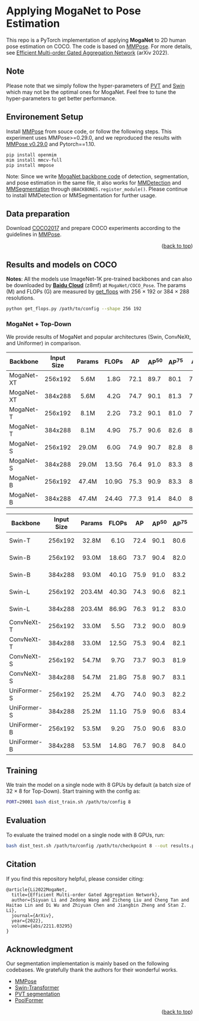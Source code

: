 # Applying MogaNet to Pose Estimation

This repo is a PyTorch implementation of applying **MogaNet** to 2D human pose estimation on COCO. The code is based on [MMPose](https://github.com/open-mmlab/mmpose/tree/v0.29.0).
For more details, see [Efficient Multi-order Gated Aggregation Network](https://arxiv.org/abs/2211.03295) (arXiv 2022).

## Note

Please note that we simply follow the hyper-parameters of [PVT](https://github.com/whai362/PVT/tree/v2/detection) and [Swin](https://github.com/microsoft/Swin-Transformer) which may not be the optimal ones for MogaNet. Feel free to tune the hyper-parameters to get better performance.

## Environement Setup

Install [MMPose](https://github.com/open-mmlab/mmpose/) from souce code, or follow the following steps. This experiment uses MMPose>=0.29.0, and we reproduced the results with [MMPose v0.29.0](https://github.com/open-mmlab/mmpose/tree/v0.29.0) and Pytorch==1.10.
```
pip install openmim
mim install mmcv-full
pip install mmpose
```

Note: Since we write [MogaNet backbone code](../models/moganet.py) of detection, segmentation, and pose estimation in the same file, it also works for [MMDetection](https://github.com/open-mmlab/mmdetection/tree/v2.26.0) and [MMSegmentation](https://github.com/open-mmlab/mmsegmentation/tree/v0.29.1) through `@BACKBONES.register_module()`. Please continue to install MMDetection or MMSegmentation for further usage.

## Data preparation

Download [COCO2017](https://cocodataset.org/#download) and prepare COCO experiments according to the guidelines in [MMPose](https://github.com/open-mmlab/mmpose/).

<p align="right">(<a href="#top">back to top</a>)</p>

## Results and models on COCO

**Notes**: All the models use ImageNet-1K pre-trained backbones and can also be downloaded by [**Baidu Cloud**](https://pan.baidu.com/s/1d5MTTC66gegehmfZvCQRUA?pwd=z8mf) (z8mf) at `MogaNet/COCO_Pose`. The params (M) and FLOPs (G) are measured by [get_flops](get_flops.py) with 256 $\times$ 192 or 384 $\times$ 288 resolutions.
```bash
python get_flops.py /path/to/config --shape 256 192
```

### MogaNet + Top-Down

We provide results of MogaNet and popular architectures (Swin, ConvNeXt, and Uniformer) in comparison.

| Backbone | Input Size | Params | FLOPs | AP | AP<sup>50</sup> | AP<sup>75</sup> | AR | AR<sup>M</sup> | AR<sup>L</sup> | Config | Download |
|---|:---:|:---:|:---:|:---:|---|---|---|---|---|:---:|:---:|
| MogaNet-XT | 256x192 | 5.6M | 1.8G | 72.1 | 89.7 | 80.1 | 77.7 | 73.6 | 83.6 | [config](https://github.com/Westlake-AI/MogaNet/tree/main/pose_estimation/configs/body/2d_kpt_sview_rgb_img/topdown_heatmap/coco/moganet_xt_coco_256x192.py) | [log](https://github.com/Westlake-AI/MogaNet/releases/download/moganet-pose-weights/moganet_xt_coco_256x192.log.json) \| [model](https://github.com/Westlake-AI/MogaNet/releases/download/moganet-pose-weights/moganet_xt_coco_256x192.pth) |
| MogaNet-XT | 384x288 | 5.6M | 4.2G | 74.7 | 90.1 | 81.3 | 79.9 | 75.9 | 85.9 | [config](https://github.com/Westlake-AI/MogaNet/tree/main/pose_estimation/configs/body/2d_kpt_sview_rgb_img/topdown_heatmap/coco/moganet_xt_coco_384x288.py) | [log](https://github.com/Westlake-AI/MogaNet/releases/download/moganet-pose-weights/moganet_xt_coco_384x288.log.json) \| [model](https://github.com/Westlake-AI/MogaNet/releases/download/moganet-pose-weights/moganet_xt_coco_384x288.pth) |
| MogaNet-T | 256x192 | 8.1M | 2.2G | 73.2 | 90.1 | 81.0 | 78.8 | 74.9 | 84.4 | [config](https://github.com/Westlake-AI/MogaNet/tree/main/pose_estimation/configs/body/2d_kpt_sview_rgb_img/topdown_heatmap/coco/moganet_t_coco_256x192.py) | [log](https://github.com/Westlake-AI/MogaNet/releases/download/moganet-pose-weights/moganet_t_coco_256x192.log.json) \| [model](https://github.com/Westlake-AI/MogaNet/releases/download/moganet-pose-weights/moganet_t_coco_256x192.pth) |
| MogaNet-T | 384x288 | 8.1M | 4.9G | 75.7 | 90.6 | 82.6 | 80.9 | 76.8 | 86.7 | [config](https://github.com/Westlake-AI/MogaNet/tree/main/pose_estimation/configs/body/2d_kpt_sview_rgb_img/topdown_heatmap/coco/moganet_t_coco_384x288.py) | [log](https://github.com/Westlake-AI/MogaNet/releases/download/moganet-pose-weights/moganet_t_coco_384x288.log.json) \| [model](https://github.com/Westlake-AI/MogaNet/releases/download/moganet-pose-weights/moganet_t_coco_384x288.pth) |
| MogaNet-S | 256x192 | 29.0M | 6.0G | 74.9 | 90.7 | 82.8 | 80.1 | 75.7 | 86.3 | [config](https://github.com/Westlake-AI/MogaNet/tree/main/pose_estimation/configs/body/2d_kpt_sview_rgb_img/topdown_heatmap/coco/moganet_s_coco_256x192.py) | [log](https://github.com/Westlake-AI/MogaNet/releases/download/moganet-pose-weights/moganet_s_coco_256x192.log.json) \| [model](https://github.com/Westlake-AI/MogaNet/releases/download/moganet-pose-weights/moganet_s_coco_256x192.pth) |
| MogaNet-S | 384x288 | 29.0M | 13.5G | 76.4 | 91.0 | 83.3 | 81.4 | 77.1 | 87.7 | [config](https://github.com/Westlake-AI/MogaNet/tree/main/pose_estimation/configs/body/2d_kpt_sview_rgb_img/topdown_heatmap/coco/moganet_s_coco_384x288.py) | [log](https://github.com/Westlake-AI/MogaNet/releases/download/moganet-pose-weights/moganet_s_coco_384x288.log.json) \| [model](https://github.com/Westlake-AI/MogaNet/releases/download/moganet-pose-weights/moganet_s_coco_384x288.pth) |
| MogaNet-B | 256x192 | 47.4M | 10.9G | 75.3 | 90.9 | 83.3 | 80.7 | 76.4 | 87.1 | [config](https://github.com/Westlake-AI/MogaNet/tree/main/pose_estimation/configs/body/2d_kpt_sview_rgb_img/topdown_heatmap/coco/moganet_b_coco_256x192.py) | [log](https://github.com/Westlake-AI/MogaNet/releases/download/moganet-pose-weights/moganet_b_coco_256x192.log.json) \| [model](https://github.com/Westlake-AI/MogaNet/releases/download/moganet-pose-weights/moganet_b_coco_256x192.pth) |
| MogaNet-B | 384x288 | 47.4M | 24.4G | 77.3 | 91.4 | 84.0 | 82.2 | 77.9 | 88.5 | [config](https://github.com/Westlake-AI/MogaNet/tree/main/pose_estimation/configs/body/2d_kpt_sview_rgb_img/topdown_heatmap/coco/moganet_b_coco_384x288.py) | [log](https://github.com/Westlake-AI/MogaNet/releases/download/moganet-pose-weights/moganet_b_coco_384x288.log.json) \| [model](https://github.com/Westlake-AI/MogaNet/releases/download/moganet-pose-weights/moganet_b_coco_384x288.pth) |

| Backbone | Input Size | Params | FLOPs | AP | AP<sup>50</sup> | AP<sup>75</sup> | AR | AR<sup>M</sup> | AR<sup>L</sup> | Config | Download |
|---|:---:|:---:|:---:|:---:|---|---|---|---|---|:---:|:---:|
| Swin-T | 256x192 | 32.8M | 6.1G | 72.4 | 90.1 | 80.6 | 78.2 | 74.0 | 84.3 | [config](https://github.com/Westlake-AI/MogaNet/tree/main/pose_estimation/configs/body/2d_kpt_sview_rgb_img/topdown_heatmap/coco/swin_t_p4_w7_coco_256x192.py) | [model](https://download.openmmlab.com/mmpose/top_down/swin/swin_t_p4_w7_coco_256x192-eaefe010_20220503.pth) \| [log](https://download.openmmlab.com/mmpose/top_down/swin/swin_t_p4_w7_coco_256x192_20220503.log.json) |
| Swin-B | 256x192 | 93.0M | 18.6G | 73.7 | 90.4 | 82.0 | 79.8 | 74.9 | 85.7 | [config](https://github.com/Westlake-AI/MogaNet/tree/main/pose_estimation/configs/body/2d_kpt_sview_rgb_img/topdown_heatmap/coco/swin_b_p4_w7_coco_256x192.py) | [model](https://download.openmmlab.com/mmpose/top_down/swin/swin_b_p4_w7_coco_256x192-7432be9e_20220705.pth) \| [log](https://download.openmmlab.com/mmpose/top_down/swin/swin_b_p4_w7_coco_256x192_20220705.log.json) |
| Swin-B | 384x288 | 93.0M | 40.1G | 75.9 | 91.0 | 83.2 | 78.8 | 76.5 | 87.5 | [config](https://github.com/Westlake-AI/MogaNet/tree/main/pose_estimation/configs/body/2d_kpt_sview_rgb_img/topdown_heatmap/coco/swin_b_p4_w7_coco_384x288.py) | [model](https://download.openmmlab.com/mmpose/top_down/swin/swin_b_p4_w7_coco_384x288-3abf54f9_20220705.pth) \| [log](https://download.openmmlab.com/mmpose/top_down/swin/swin_b_p4_w7_coco_384x288_20220705.log.json) |
| Swin-L | 256x192 | 203.4M | 40.3G | 74.3 | 90.6 | 82.1 | 79.8 | 75.5 | 86.2 | [config](https://github.com/Westlake-AI/MogaNet/tree/main/pose_estimation/configs/body/2d_kpt_sview_rgb_img/topdown_heatmap/coco/swin_l_p4_w7_coco_256x192.py) | [model](https://download.openmmlab.com/mmpose/top_down/swin/swin_l_p4_w7_coco_256x192-642a89db_20220705.pth) \| [log](https://download.openmmlab.com/mmpose/top_down/swin/swin_l_p4_w7_coco_256x192_20220705.log.json) |
| Swin-L | 384x288 | 203.4M | 86.9G | 76.3 | 91.2 | 83.0 | 81.4 | 77.0 | 87.9 | [config](https://github.com/Westlake-AI/MogaNet/tree/main/pose_estimation/configs/body/2d_kpt_sview_rgb_img/topdown_heatmap/coco/swin_l_p4_w7_coco_384x288.py) | [model](https://download.openmmlab.com/mmpose/top_down/swin/swin_l_p4_w7_coco_384x288-c36b7845_20220705.pth) \| [log](https://download.openmmlab.com/mmpose/top_down/swin/swin_l_p4_w7_coco_384x288_20220705.log.json) |
| ConvNeXt-T | 256x192 | 33.0M | 5.5G | 73.2 | 90.0 | 80.9 | 78.8 | 74.5 | 85.1 | [config](https://github.com/Westlake-AI/MogaNet/tree/main/pose_estimation/configs/body/2d_kpt_sview_rgb_img/topdown_heatmap/coco/convnext_t_coco_256x192.py) | [log](https://github.com/Westlake-AI/MogaNet/releases/download/moganet-pose-weights/convnext_t_coco_256x192.log.json) \| [model](https://github.com/Westlake-AI/MogaNet/releases/download/moganet-pose-weights/convnext_t_coco_256x192.pth) |
| ConvNeXt-T | 384x288 | 33.0M | 12.5G | 75.3 | 90.4 | 82.1 | 80.5 | 76.1 | 86.8 | [config](https://github.com/Westlake-AI/MogaNet/tree/main/pose_estimation/configs/body/2d_kpt_sview_rgb_img/topdown_heatmap/coco/convnext_t_coco_384x288.py) | [log](https://github.com/Westlake-AI/MogaNet/releases/download/moganet-pose-weights/convnext_t_coco_384x288.log.json) \| [model](https://github.com/Westlake-AI/MogaNet/releases/download/moganet-pose-weights/convnext_t_coco_384x288.pth) |
| ConvNeXt-S | 256x192 | 54.7M | 9.7G | 73.7 | 90.3 | 81.9 | 79.3 | 75.0 | 85.5 | [config](https://github.com/Westlake-AI/MogaNet/tree/main/pose_estimation/configs/body/2d_kpt_sview_rgb_img/topdown_heatmap/coco/convnext_s_coco_256x192.py) | [log](https://github.com/Westlake-AI/MogaNet/releases/download/moganet-pose-weights/convnext_s_coco_256x192.log.json) \| [model](https://github.com/Westlake-AI/MogaNet/releases/download/moganet-pose-weights/convnext_s_coco_256x192.pth) |
| ConvNeXt-S | 384x288 | 54.7M | 21.8G | 75.8 | 90.7 | 83.1 | 81.0 | 76.8 | 87.1 | [config](https://github.com/Westlake-AI/MogaNet/tree/main/pose_estimation/configs/body/2d_kpt_sview_rgb_img/topdown_heatmap/coco/convnext_s_coco_384x288.py) | [log](https://github.com/Westlake-AI/MogaNet/releases/download/moganet-pose-weights/convnext_s_coco_384x288.log.json) \| [model](https://github.com/Westlake-AI/MogaNet/releases/download/moganet-pose-weights/convnext_s_coco_384x288.pth) |
| UniFormer-S | 256x192 | 25.2M | 4.7G | 74.0 | 90.3 | 82.2 | 79.5 | 66.8 | 76.7 | [config](https://github.com/Westlake-AI/MogaNet/tree/main/pose_estimation/configs/body/2d_kpt_sview_rgb_img/topdown_heatmap/coco/uniformer_s_coco_256x192.py) | [log](https://github.com/Westlake-AI/MogaNet/releases/download/moganet-pose-weights/uniformer_s_coco_256x192.log.json) \| [model](https://github.com/Westlake-AI/MogaNet/releases/download/moganet-pose-weights/uniformer_s_coco_256x192.pth) |
| UniFormer-S | 384x288 | 25.2M | 11.1G | 75.9 | 90.6 | 83.4 | 81.4 | 68.6 | 79.0 | [config](https://github.com/Westlake-AI/MogaNet/tree/main/pose_estimation/configs/body/2d_kpt_sview_rgb_img/topdown_heatmap/coco/uniformer_s_coco_384x288.py) | [log](https://github.com/Westlake-AI/MogaNet/releases/download/moganet-pose-weights/uniformer_s_coco_384x288.log.json) \| [model](https://github.com/Westlake-AI/MogaNet/releases/download/moganet-pose-weights/uniformer_s_coco_384x288.pth) |
| UniFormer-B | 256x192 | 53.5M | 9.2G | 75.0 | 90.6 | 83.0 | 80.4 | 67.8 | 77.7 | [config](https://github.com/Westlake-AI/MogaNet/tree/main/pose_estimation/configs/body/2d_kpt_sview_rgb_img/topdown_heatmap/coco/uniformer_b_coco_256x192.py) | [log](https://github.com/Westlake-AI/MogaNet/releases/download/moganet-pose-weights/uniformer_b_coco_256x192.log.json) \| [model](https://github.com/Westlake-AI/MogaNet/releases/download/moganet-pose-weights/uniformer_b_coco_256x192.pth) |
| UniFormer-B | 384x288 | 53.5M | 14.8G | 76.7 | 90.8 | 84.0 | 81.4 | 69.3 | 79.7 | [config](https://github.com/Westlake-AI/MogaNet/tree/main/pose_estimation/configs/body/2d_kpt_sview_rgb_img/topdown_heatmap/coco/uniformer_b_coco_384x288.py) | [log](https://github.com/Westlake-AI/MogaNet/releases/download/moganet-pose-weights/uniformer_b_coco_384x288.log.json) \| [model](https://github.com/Westlake-AI/MogaNet/releases/download/moganet-pose-weights/uniformer_b_coco_384x288.pth) |

## Training

We train the model on a single node with 8 GPUs by default (a batch size of 32 $\times$ 8 for Top-Down). Start training with the config as:
```bash
PORT=29001 bash dist_train.sh /path/to/config 8
```

## Evaluation

To evaluate the trained model on a single node with 8 GPUs, run:
```bash
bash dist_test.sh /path/to/config /path/to/checkpoint 8 --out results.pkl --eval mAP
```

## Citation

If you find this repository helpful, please consider citing:
```
@article{Li2022MogaNet,
  title={Efficient Multi-order Gated Aggregation Network},
  author={Siyuan Li and Zedong Wang and Zicheng Liu and Cheng Tan and Haitao Lin and Di Wu and Zhiyuan Chen and Jiangbin Zheng and Stan Z. Li},
  journal={ArXiv},
  year={2022},
  volume={abs/2211.03295}
}
```

## Acknowledgment

Our segmentation implementation is mainly based on the following codebases. We gratefully thank the authors for their wonderful works.

- [MMPose](https://github.com/open-mmlab/mmpose)
- [Swin-Transformer](https://github.com/microsoft/Swin-Transformer)
- [PVT segmentation](https://github.com/whai362/PVT/tree/v2/segmentation)
- [PoolFormer](https://github.com/sail-sg/poolformer)

<p align="right">(<a href="#top">back to top</a>)</p>
